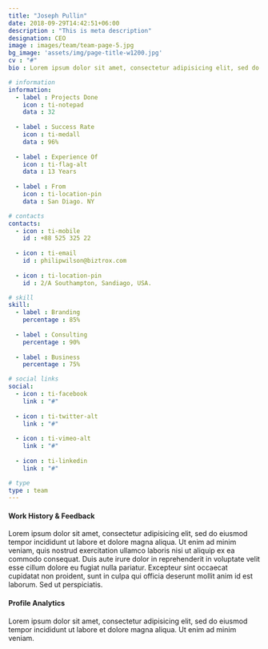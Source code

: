 ```yaml
---
title: "Joseph Pullin"
date: 2018-09-29T14:42:51+06:00
description : "This is meta description"
designation: CEO
image : images/team/team-page-5.jpg
bg_image: 'assets/img/page-title-w1200.jpg'
cv : "#"
bio : Lorem ipsum dolor sit amet, consectetur adipisicing elit, sed do eiusmod tempor incididunt ut labore et dolore magna aliqua.enim ad minim veniam, quis nostrud exercitation ullamco laboris nisi ut aliquip ex ea commodo consequat irure dolor in reprehender.

# information
information:
  - label : Projects Done
    icon : ti-notepad
    data : 32
    
  - label : Success Rate
    icon : ti-medall
    data : 96%
    
  - label : Experience Of
    icon : ti-flag-alt
    data : 13 Years
    
  - label : From
    icon : ti-location-pin
    data : San Diago. NY

# contacts
contacts:
  - icon : ti-mobile
    id : +88 525 325 22
    
  - icon : ti-email
    id : philipwilson@biztrox.com
    
  - icon : ti-location-pin
    id : 2/A Southampton, Sandiago, USA.

# skill
skill:
  - label : Branding
    percentage : 85%
    
  - label : Consulting
    percentage : 90%
    
  - label : Business
    percentage : 75%

# social links
social:
  - icon : ti-facebook
    link : "#"
    
  - icon : ti-twitter-alt
    link : "#"
    
  - icon : ti-vimeo-alt
    link : "#"
    
  - icon : ti-linkedin
    link : "#"

# type
type : team
---
```


#### Work History  & Feedback

Lorem ipsum dolor sit amet, consectetur adipisicing elit, sed do eiusmod tempor incididunt ut labore et dolore magna aliqua. Ut enim ad minim veniam, quis nostrud exercitation ullamco laboris nisi ut aliquip ex ea commodo consequat. Duis aute irure dolor in reprehenderit in voluptate velit esse cillum dolore eu fugiat nulla pariatur. Excepteur sint occaecat cupidatat non proident, sunt in culpa qui officia deserunt mollit anim id est laborum. Sed ut perspiciatis.

#### Profile Analytics

Lorem ipsum dolor sit amet, consectetur adipisicing elit, sed do eiusmod tempor incididunt ut labore et dolore magna aliqua. Ut enim ad minim veniam.